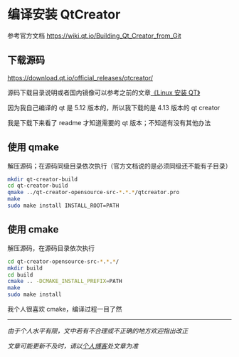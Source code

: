 # 编译安装 QtCreator

参考官方文档 <https://wiki.qt.io/Building_Qt_Creator_from_Git>



## 下载源码

<https://download.qt.io/official_releases/qtcreator/>

源码下载目录说明或者国内镜像可以参考之前的文章[《Linux 安装 QT》](001_InstallQt.md)

因为我自己编译的 qt 是 5.12 版本的，所以我下载的是 4.13 版本的 qt creator

我是下载下来看了 readme 才知道需要的 qt 版本；不知道有没有其他办法



## 使用 qmake

解压源码；在源码同级目录依次执行（官方文档说的是必须同级还不能有子目录）

```bash
mkdir qt-creator-build
cd qt-creator-build
qmake ../qt-creator-opensource-src-*.*.*/qtcreator.pro
make
sudo make install INSTALL_ROOT=PATH
```





## 使用 cmake

解压源码，在源码目录依次执行

```bash
cd qt-creator-opensource-src-*.*.*/
mkdir build
cd build
cmake .. -DCMAKE_INSTALL_PREFIX=PATH
make 
sudo make install
```

我个人很喜欢 cmake，编译过程一目了然






***

*由于个人水平有限，文中若有不合理或不正确的地方欢迎指出改正*

*文章可能更新不及时，请以[个人博客](https://zcteo.top/)处文章为准*

